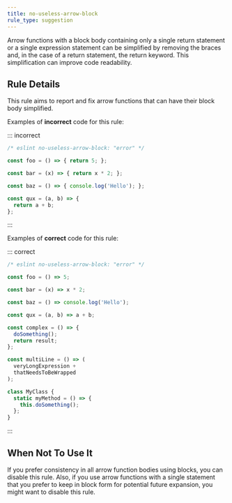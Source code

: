```yaml
---
title: no-useless-arrow-block
rule_type: suggestion
---
```




Arrow functions with a block body containing only a single return statement or a single expression statement can be simplified by removing the braces and, in the case of a return statement, the return keyword. This simplification can improve code readability.

## Rule Details

This rule aims to report and fix arrow functions that can have their block body simplified.

Examples of **incorrect** code for this rule:

::: incorrect

```js
/* eslint no-useless-arrow-block: "error" */

const foo = () => { return 5; };

const bar = (x) => { return x * 2; };

const baz = () => { console.log('Hello'); };

const qux = (a, b) => {
  return a + b;
};

```

:::

Examples of **correct** code for this rule:

::: correct

```js
/* eslint no-useless-arrow-block: "error" */

const foo = () => 5;

const bar = (x) => x * 2;

const baz = () => console.log('Hello');

const qux = (a, b) => a + b;

const complex = () => {
  doSomething();
  return result;
};

const multiLine = () => (
  veryLongExpression +
  thatNeedsToBeWrapped
);

class MyClass {
  static myMethod = () => {
    this.doSomething();
  };
}

```

:::

## When Not To Use It

If you prefer consistency in all arrow function bodies using blocks, you can disable this rule. Also, if you use arrow functions with a single statement that you prefer to keep in block form for potential future expansion, you might want to disable this rule.
